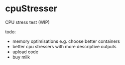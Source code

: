 # cpuStresser
CPU stress test (WIP)

todo:
- memory optimisations e.g. choose better containers
- better cpu stressers with more descriptive outputs
- upload code
- buy milk

